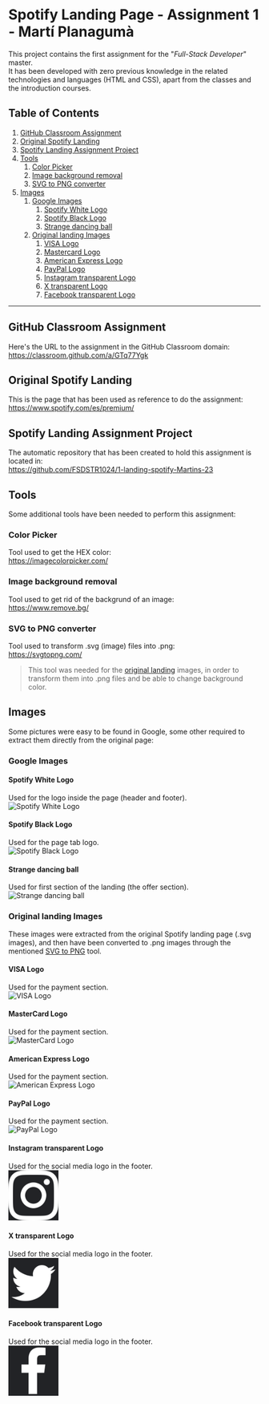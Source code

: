 # Spotify Landing Page - Assignment 1 - Martí Planagumà
This project contains the first assignment for the "*Full-Stack Developer*" master.  
It has been developed with zero previous knowledge in the related technologies and languages (HTML and CSS), apart from the classes and the introduction courses.

## Table of Contents

1. [GitHub Classroom Assignment](#github-classroom-assignment)
2. [Original Spotify Landing](#original-spotify-landing)
3. [Spotify Landing Assignment Project](#spotify-landing-assignment-project)
4. [Tools](#tools)
    1. [Color Picker](#color-picker)
    2. [Image background removal](#image-background-removal)
    3. [SVG to PNG converter](#svg-to-png-converter)
5. [Images](#images)
    1. [Google Images](#google-images)
        1. [Spotify White Logo](#spotify-white-logo)
        2. [Spotify Black Logo](#spotify-black-logo)
        3. [Strange dancing ball](#strange-dancing-ball)
    2. [Original landing Images](#original-landing-images)
        1. [VISA Logo](#visa-logo)
        2. [Mastercard Logo](#mastercard-logo)
        3. [American Express Logo](#american-express-logo)
        4. [PayPal Logo](#paypal-logo)
        5. [Instagram transparent Logo](#instagram-transparent-logo)
        6. [X transparent Logo](#x-transparent-logo)
        7. [Facebook transparent Logo](#facebook-transparent-logo)

---

## GitHub Classroom Assignment
Here's the URL to the assignment in the GitHub Classroom domain:  
https://classroom.github.com/a/GTq77Ygk

## Original Spotify Landing
This is the page that has been used as reference to do the assignment:  
https://www.spotify.com/es/premium/

## Spotify Landing Assignment Project
The automatic repository that has been created to hold this assignment is located in:  
https://github.com/FSDSTR1024/1-landing-spotify-Martins-23

## Tools
Some additional tools have been needed to perform this assignment:

### Color Picker
Tool used to get the HEX color:  
https://imagecolorpicker.com/

### Image background removal
Tool used to get rid of the backgrund of an image:  
https://www.remove.bg/

### SVG to PNG converter
Tool used to transform .svg (image) files into .png:  
https://svgtopng.com/

> This tool was needed for the [original landing](#original-landing-images) images, in order to transform them into .png files and be able to change background color.

## Images
Some pictures were easy to be found in Google, some other required to extract them directly from the original page:

### Google Images

#### Spotify White Logo
Used for the logo inside the page (header and footer).  
<img alt="Spotify White Logo" height="100" src="https://storage.googleapis.com/pr-newsroom-wp/1/2023/05/Spotify_Primary_Logo_RGB_White.png"/>
<!-- images\Spotify_Primary_Logo_RGB_White.png -->

#### Spotify Black Logo
Used for the page tab logo.  
<img alt="Spotify Black Logo" height="100" src="https://storage.googleapis.com/pr-newsroom-wp/1/2023/05/Spotify_Primary_Logo_RGB_Black.png"/>
<!-- images\Spotify_Primary_Logo_RGB_Black.png -->

#### Strange dancing ball
Used for first section of the landing (the offer section).  
<img alt="Strange dancing ball" height="100" src="https://i.scdn.co/image/ab671c3d0000f4304024a1823630b85923e6668c"/>
<!-- images\ab671c3d0000f4304024a1823630b85923e6668c.png -->

### Original landing Images
These images were extracted from the original Spotify landing page (.svg images), and then have been converted to .png images through the mentioned [SVG to PNG](#svg-to-png-converter) tool.

#### VISA Logo
Used for the payment section.  
<img alt="VISA Logo" height="100" src="https://paymentsdk.spotifycdn.com/svg/cards/visa.svg"/>
<!-- images\visa_logo.png -->

#### MasterCard Logo
Used for the payment section.  
<img alt="MasterCard Logo" height="100" src="https://paymentsdk.spotifycdn.com/svg/cards/mastercard.svg"/>
<!-- images\mastercard_logo.png -->

#### American Express Logo
Used for the payment section.  
<img alt="American Express Logo" height="100" src="https://paymentsdk.spotifycdn.com/svg/cards/amex.svg"/>
<!-- images\american_express_logo.png -->

#### PayPal Logo
Used for the payment section.  
<img alt="PayPal Logo" height="100" src="https://paymentsdk.spotifycdn.com/svg/providers/paypal.svg"/>
<!-- images\paypal_logo.png -->

#### Instagram transparent Logo
Used for the social media logo in the footer.  
<img alt="Instagram transparent Logo" height="100" src="images\instagram_logo.png"/>

#### X transparent Logo
Used for the social media logo in the footer.  
<img alt="Instagram transparent Logo" height="100" src="images\x_logo.png"/>

#### Facebook transparent Logo
Used for the social media logo in the footer.  
<img alt="Instagram transparent Logo" height="100" src="images\facebook_logo.png"/>

